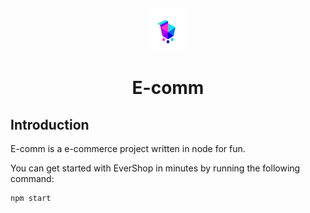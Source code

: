 <p>&nbsp;&nbsp;&nbsp;&nbsp;&nbsp;&nbsp;</p>
<p align="center">
<img width="60" height="68" alt="E-comm Logo" src="./static/e.png"/>
</p>
<p align="center">
  <h1 align="center">E-comm</h1>
</p>

## Introduction

E-comm is a e-commerce project written in node for fun.


You can get started with EverShop in minutes by running the following command:

```bash
npm start
```
